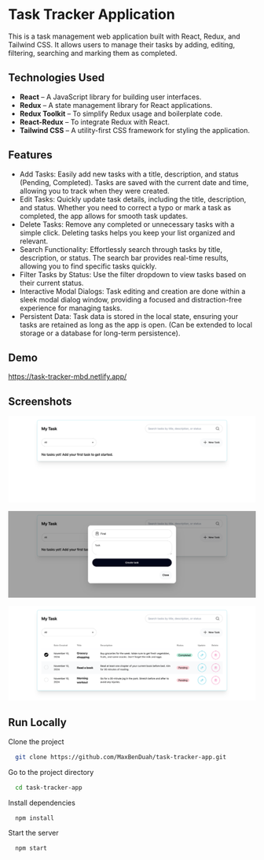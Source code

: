 # Task Tracker Application

This is a task management web application built with React, Redux, and Tailwind CSS. It allows users to manage their tasks by adding, editing, filtering, searching and marking them as completed.

## Technologies Used

- **React** – A JavaScript library for building user interfaces.
- **Redux** – A state management library for React applications.
- **Redux Toolkit** – To simplify Redux usage and boilerplate code.
- **React-Redux** – To integrate Redux with React.
- **Tailwind CSS** – A utility-first CSS framework for styling the application.

## Features

- Add Tasks: Easily add new tasks with a title, description, and status (Pending, Completed). Tasks are saved with the current date and time, allowing you to track when they were created.
- Edit Tasks: Quickly update task details, including the title, description, and status. Whether you need to correct a typo or mark a task as completed, the app allows for smooth task updates.
- Delete Tasks: Remove any completed or unnecessary tasks with a simple click. Deleting tasks helps you keep your list organized and relevant.
- Search Functionality: Effortlessly search through tasks by title, description, or status. The search bar provides real-time results, allowing you to find specific tasks quickly.
- Filter Tasks by Status: Use the filter dropdown to view tasks based on their current status.
- Interactive Modal Dialogs: Task editing and creation are done within a sleek modal dialog window, providing a focused and distraction-free experience for managing tasks.
- Persistent Data: Task data is stored in the local state, ensuring your tasks are retained as long as the app is open. (Can be extended to local storage or a database for long-term persistence).

## Demo

https://task-tracker-mbd.netlify.app/

## Screenshots

![App Screenshot](https://github.com/MaxBenDuah/miscellaneous-resources/blob/main/tasktracker-screenshot-1.png?raw=true)

![App Screenshot](https://github.com/MaxBenDuah/miscellaneous-resources/blob/main/tasktracker-screenshot-2.png?raw=true)

![App Screenshot](https://github.com/MaxBenDuah/miscellaneous-resources/blob/main/tasktracker-screenshot-3.png?raw=true)

## Run Locally

Clone the project

```bash
  git clone https://github.com/MaxBenDuah/task-tracker-app.git
```

Go to the project directory

```bash
  cd task-tracker-app
```

Install dependencies

```bash
  npm install
```

Start the server

```bash
  npm start
```
